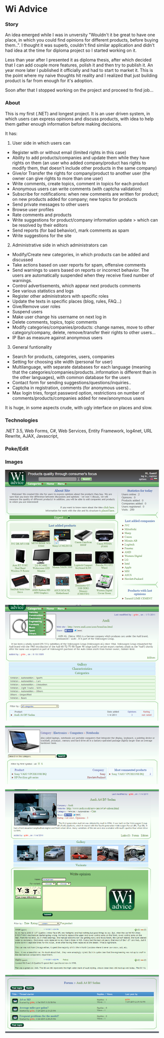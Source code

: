 # Wi Advice

### Story

An idea emerged while I was in unversity "Wouldn't it be great to have one place, in which you could find opinions for different products, before buying them..". I thought it was superb, couldn't find similar application and didn't had idea at the time for diploma project so I started working on it.

Less than year after I presented it as diploma thesis, after which decided that I can add couple more features, polish it and then try to publish it. An year more later I published it officially and had to start to market it. This is the point where my naive thoughts hit reality and I realized that just building product is far from enough for it's adoption.   

Soon after that I stopped working on the project and proceed to find job...

### About

This is my first (.NET) and longest project. It is an user driven system, in which users can express opinions and discuss products, with idea to help them gather enough information before making decisions.

It has:  
1. User side in which users can
  * Register with or without email (limited rights in this case)
  * Ability to add products/companies and update them while they have rights on them (an user who added company/product has rights to modify them, that doesn't include other products in the same company)
  * Give/or Transfer the rights for company/product to another user (the owner can give rights to more than one user)
  * Write comments, create topics, comment in topics for each product
  * Anonymous users can write comments (with captcha validation)
  * Subscribe for notifications: when new comments are written for product; on new products added for company; new topics for products
  * Send private messages to other users
  * Browse user profiles
  * Rate comments and products
  * Write suggestions for product/company information update > which can be resolved by their editors
  * Send reports (for bad behavior), mark comments as spam
  * Write suggestions for the site
  
2. Administrative side in which administrators can
  * Modify/Create new categories, in which products can be added and discussed  
  * Take actions based on user reports for spam, offensive comments
  * Send warnings to users based on reports or incorrect behavior. The users are automatically suspended when they receive fixed number of warnings.
  * Control advertisements, which appear next products comments
  * See various statistics and logs
  * Register other administrators with specific roles
  * Update the texts in specific places (blog, rules, FAQ...)
  * Give/Remove user roles
  * Suspend users
  * Make user change his username on next log in
  * Delete comments, topics, topic comments
  * Modify categories/companies/products: change names, move to other category/company, delete, remove/transfer their rights to other users...
  * IP Ban as measure against anonymous users
  
3. General funtionality
  * Search for products, categories, users, companies
  * Setting for choosing site width (personal for user)
  * Multilanguage, with separate databases for each language (meaning that the categories/companies/products..information is different than in the other languages), with common database for the users
  * Contact form for sending suggestions/questions/inquiries..
  * Captcha in registration, comments (for anonymous users)..
  * Max login tries, forgot password option, restrictions on number of comments/products/companies added for new/anonymous users

It is huge, in some aspects crude, with ugly interface on places and slow.

### Technologies

.NET 3.5, Web Forms, C#, Web Services, Entity Framework, log4net, URL Rewrite, AJAX, Javascript,  

### Poke/Edit

### Images

![alt text](https://github.com/raste/WiAdvice/blob/master/screenshots/Home.png "Home")

![alt text](https://github.com/raste/WiAdvice/blob/master/screenshots/Company.png "Company")

![alt text](https://github.com/raste/WiAdvice/blob/master/screenshots/Category.png "Category")

![alt text](https://github.com/raste/WiAdvice/blob/master/screenshots/Product.png "Product")

![alt text](https://github.com/raste/WiAdvice/blob/master/screenshots/Forum.png "Forum")
